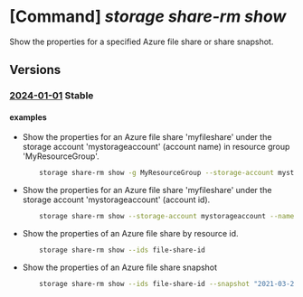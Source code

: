 # [Command] _storage share-rm show_

Show the properties for a specified Azure file share or share snapshot.

## Versions

### [2024-01-01](/Resources/mgmt-plane/L3N1YnNjcmlwdGlvbnMve30vcmVzb3VyY2Vncm91cHMve30vcHJvdmlkZXJzL21pY3Jvc29mdC5zdG9yYWdlL3N0b3JhZ2VhY2NvdW50cy97fS9maWxlc2VydmljZXMvZGVmYXVsdC9zaGFyZXMve30=/2024-01-01.xml) **Stable**

<!-- mgmt-plane /subscriptions/{}/resourcegroups/{}/providers/microsoft.storage/storageaccounts/{}/fileservices/default/shares/{} 2024-01-01 -->

#### examples

- Show the properties for an Azure file share 'myfileshare' under the storage account 'mystorageaccount' (account name) in resource group 'MyResourceGroup'.
    ```bash
        storage share-rm show -g MyResourceGroup --storage-account mystorageaccount --name myfileshare
    ```

- Show the properties for an Azure file share 'myfileshare' under the storage account 'mystorageaccount' (account id).
    ```bash
        storage share-rm show --storage-account mystorageaccount --name myfileshare
    ```

- Show the properties of an Azure file share by resource id.
    ```bash
        storage share-rm show --ids file-share-id
    ```

- Show the properties of an Azure file share snapshot
    ```bash
        storage share-rm show --ids file-share-id --snapshot "2021-03-25T05:29:56.0000000Z"
    ```
